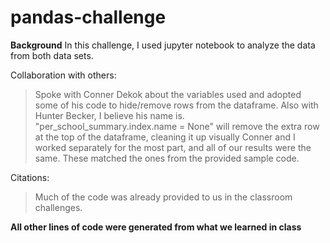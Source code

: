 # pandas-challenge

**Background**
In this challenge, I used jupyter notebook to analyze the data from both data sets. 

Collaboration with others:
> Spoke with Conner Dekok about the variables used and adopted some of his code to hide/remove rows from the dataframe. Also with Hunter Becker, I believe his name is.
> "per_school_summary.index.name = None" will remove the extra row at the top of the dataframe, cleaning it up visually
> Conner and I worked separately for the most part, and all of our results were the same. These matched the ones from the provided sample code.

Citations:

> Much of the code was already provided to us in the classroom challenges.

**All other lines of code were generated from what we learned in class**
